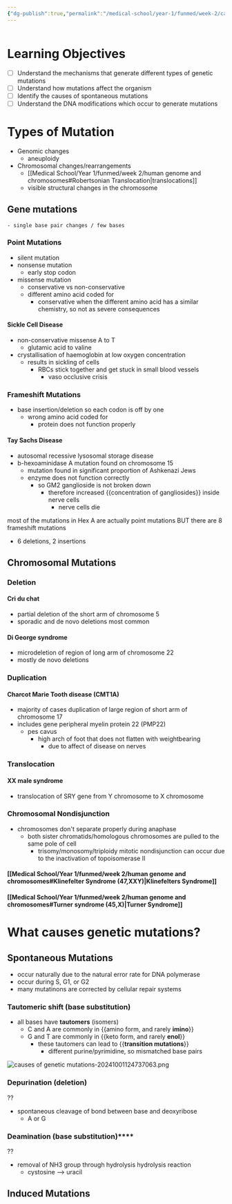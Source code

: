```yaml
---
{"dg-publish":true,"permalink":"/medical-school/year-1/funmed/week-2/causes-of-genetic-mutations/","tags":["funmed"]}
---
```


```table-of-contents
```
# Learning Objectives
- [ ] Understand the mechanisms that generate different types of genetic mutations
- [ ] Understand how mutations affect the organism
- [ ] Identify the causes of spontaneous mutations
- [ ] Understand the DNA modifications which occur to generate mutations

# Types of Mutation
- Genomic changes
	- aneuploidy
- Chromosomal changes/rearrangements
	- [[Medical School/Year 1/funmed/week 2/human genome and chromosomes#Robertsonian Translocation\|translocations]]
	- visible structural changes in the chromosome
## Gene mutations
	- single base pair changes / few bases

### Point Mutations
- silent mutation
- nonsense mutation
	- early stop codon
- missense mutation
	- conservative vs non-conservative
	- different amino acid coded for
		- conservative when the different amino acid has a similar chemistry, so not as severe consequences

#### Sickle Cell Disease
- non-conservative missense A to T
	- glutamic acid to valine
- crystallisation of haemoglobin at low oxygen concentration
	- results in sickling of cells
		- RBCs stick together and get stuck in small blood vessels
			- vaso occlusive crisis

### Frameshift Mutations
- base insertion/deletion so each codon is off by one
	- wrong amino acid coded for
		- protein does not function properly

#### Tay Sachs Disease
- autosomal recessive lysosomal storage disease
- b-hexoaminidase A mutation found on chromosome 15
	- mutation found in significant proportion of Ashkenazi Jews
	- enzyme does not function correctly
		- so GM2 ganglioside is not broken down
			- therefore increased {{concentration of gangliosides}} inside nerve cells
				- nerve cells die

most of the mutations in Hex A are actually point mutations
		BUT
there are 8 frameshift mutations
- 6 deletions, 2 insertions

## Chromosomal Mutations

### Deletion
#### Cri du chat
- partial deletion of the short arm of chromosome 5
- sporadic and de novo deletions most common
#### Di George syndrome
- microdeletion of region of long arm of chromosome 22
- mostly de novo deletions

### Duplication
#### Charcot Marie Tooth disease (CMT1A)
- majority of cases duplication of large region of short arm of chromosome 17
- includes gene peripheral myelin protein 22 (PMP22)
	- pes cavus
		- high arch of foot that does not flatten with weightbearing
			- due to affect of disease on nerves

### Translocation
#### XX male syndrome
- translocation of SRY gene from Y chromosome to X chromosome

### Chromosomal Nondisjunction
- chromosomes don't separate properly during anaphase
	- both sister chromatids/homologous chromosomes are pulled to the same pole of cell
		- trisomy/monosomy/triploidy
mitotic nondisjunction can occur due to the inactivation of topoisomerase II

#### [[Medical School/Year 1/funmed/week 2/human genome and chromosomes#Klinefelter Syndrome (47,XXY)\|Klinefelters Syndrome]]

#### [[Medical School/Year 1/funmed/week 2/human genome and chromosomes#Turner syndrome (45,X)\|Turner Syndrome]]


# What causes genetic mutations?

## Spontaneous Mutations
- occur naturally due to the natural error rate for DNA polymerase
- occur during S, G1, or G2
- many mutatinons are corrected by cellular repair systems

### Tautomeric shift (base substitution)
- all bases have **tautomers** (isomers)
	- C and A are commonly in {{amino form, and rarely **imino**}}
	- G and T are commonly in {{keto form, and rarely **enol**}}
		- these tautomers can lead to {{**transition mutations**}}
			- different purine/pyrimidine, so mismatched base pairs

![causes of genetic mutations-20241001124737063.png](/img/user/Medical%20School/Year%201/funmed/week%202/attachments/causes%20of%20genetic%20mutations-20241001124737063.png)

### Depurination (deletion)
??
- spontaneous cleavage of bond between base and deoxyribose
	- A or G

### Deamination (base substitution)****
??
- removal of NH3 group through hydrolysis hydrolysis reaction
	- cystosine --> uracil

## Induced Mutations